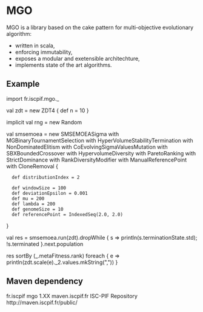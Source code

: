 MGO
===

MGO is a library based on the cake pattern for multi-objective evolutionary algorithm:
* written in scala,
* enforcing immutability,
* exposes a modular and exetensible architechture,
* implements state of the art algorithms.

Example
-------

  import fr.iscpif.mgo._

  val zdt = new ZDT4 {
    def n = 10
  }

  implicit val rng = new Random

  val smsemoea =
    new SMSEMOEASigma
      with MGBinaryTournamentSelection
      with HyperVolumeStabilityTermination
      with NonDominatedElitism
      with CoEvolvingSigmaValuesMutation
      with SBXBoundedCrossover
      with HypervolumeDiversity
      with ParetoRanking
      with StrictDominance
      with RankDiversityModifier
      with ManualReferencePoint 
      with CloneRemoval {

      def distributionIndex = 2
      
      def windowSize = 100
      def deviationEpsilon = 0.001
      def mu = 200
      def lambda = 200
      def genomeSize = 10
      def referencePoint = IndexedSeq(2.0, 2.0)
   }

  val res = smsemoea.run(zdt).dropWhile {
    s => println(s.terminationState.std); !s.terminated
  }.next.population
  
  res sortBy (_.metaFitness.rank) foreach {
    e => println(zdt.scale(e)._2.values.mkString(","))
  }

Maven dependency
----------------

<dependency>
  <groupId>fr.iscpif</groupId>
  <artifactId>mgo</artifactId>
  <version>1.XX</version>
</dependency>

<repository>
  <id>maven.iscpif.fr</id>
  <name>ISC-PIF Repository</name>
  <url>http://maven.iscpif.fr/public/</url>
</repository>


